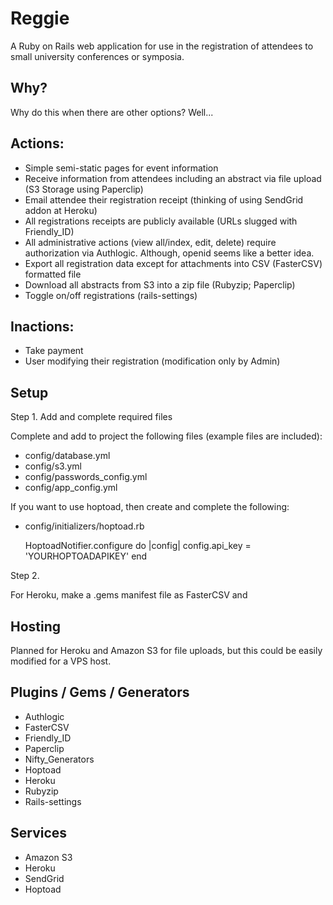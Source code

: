# Reggie
A Ruby on Rails web application for use in the registration of attendees to small university conferences or symposia. 

## Why?

Why do this when there are other options? Well...

## Actions:

* Simple semi-static pages for event information
* Receive information from attendees including an abstract via file upload (S3 Storage using Paperclip)
* Email attendee their registration receipt (thinking of using SendGrid addon at Heroku)
* All registrations receipts are publicly available (URLs slugged with Friendly_ID)
* All administrative actions (view all/index, edit, delete) require authorization via Authlogic. Although, openid seems like a better idea.
* Export all registration data except for attachments into CSV (FasterCSV) formatted file
* Download all abstracts from S3 into a zip file (Rubyzip; Paperclip)
* Toggle on/off registrations (rails-settings)

## Inactions:

* Take payment
* User modifying their registration (modification only by Admin)


## Setup

Step 1. Add and complete required files

Complete and add to project the following files (example files are included): 

* config/database.yml
* config/s3.yml
* config/passwords_config.yml
* config/app_config.yml

If you want to use hoptoad, then create and complete the following:

* config/initializers/hoptoad.rb

    HoptoadNotifier.configure do |config|
      config.api_key = 'YOURHOPTOADAPIKEY'
    end
    

Step 2. 

For Heroku, make a .gems manifest file as FasterCSV and 



## Hosting

Planned for Heroku and Amazon S3 for file uploads, but this could be easily modified for a VPS host. 

## Plugins / Gems / Generators

* Authlogic
* FasterCSV
* Friendly_ID
* Paperclip
* Nifty_Generators
* Hoptoad
* Heroku
* Rubyzip
* Rails-settings

## Services

* Amazon S3
* Heroku
* SendGrid
* Hoptoad

